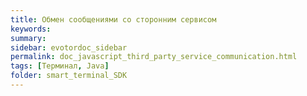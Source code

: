 ```yaml
---
title: Обмен сообщениями со сторонним сервисом
keywords:
summary:
sidebar: evotordoc_sidebar
permalink: doc_javascript_third_party_service_communication.html
tags: [Терминал, Java]
folder: smart_terminal_SDK
---
```

